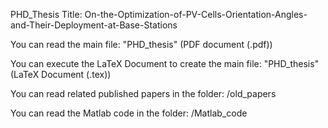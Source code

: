 PHD_Thesis
Title: On-the-Optimization-of-PV-Cells-Orientation-Angles-and-Their-Deployment-at-Base-Stations

You can read the main file: "PHD_thesis" (PDF document (.pdf))

You can execute the LaTeX Document to create the main file: "PHD_thesis" (LaTeX Document (.tex))

You can read related published papers in the folder: /old_papers

You can read the Matlab code in the folder: /Matlab_code
